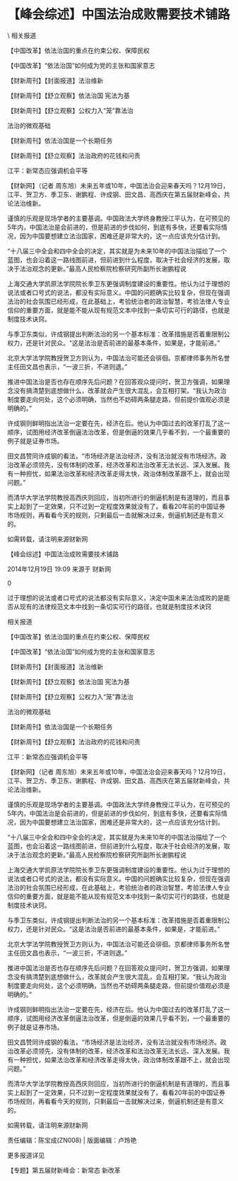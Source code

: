 # 【峰会综述】中国法治成败需要技术铺路  





\ 
相关报道

【中国改革】依法治国的重点在约束公权、保障民权

【中国改革】“依法治国”如何成为党的主张和国家意志

【财新周刊】【封面报道】法治维新

【财新周刊】【舒立观察】依法治国 宪法为基

【财新周刊】【舒立观察】公权力入“笼”靠法治

法治的微观基础

【财新周刊】依法治国是一个长期任务

【财新周刊】【舒立观察】法治政府的花钱和问责

江平：新常态应强调机会平等

【财新网】（记者 周东旭）未来五年或10年，中国法治会迎来春天吗？12月19日，江平、贺卫方、季卫东、谢鹏程、许成钢、田文昌、高西庆在第五届财新峰会，共论法治维新。

谨慎的乐观是现场学者的主要基调。中国政法大学终身教授江平认为，在可预见的5年内，中国法治是会前进的，但是前进的步伐如何，到底有多快，还要看实际情况，因为中国要想建立法治国家，困难还是非常大的，这一点应该充分估计到。

“十八届三中全会和四中全会的决定，其实就是为未来10年的中国法治描绘了一个蓝图，也会沿着这一路线图前进，但前进到什么程度，取决于社会经济的发展，取决于法治观念的更新。”最高人民检察院检察研究所副所长谢鹏程说

上海交通大学凯原法学院院长季卫东更强调制度建设的重要性。他认为过于理想的说法或者口号式的说法，都没有实际意义。中国的问题确实比较复杂，但现在强调法治的社会氛围已经形成，在此基础上，考验统治者的政治智慧，考验法律人专业信仰的重要方面，就是能不能从现有规范文本中找到一条切实可行的路径，也就是制度技术诀窍。

与季卫东类似，许成钢提出判断法治的另一个基本标准：改革措施是否着重限制公权力，还是针对民众。“这是法治是否前进的最基本条件，如果是，才能前进。”

北京大学法学院教授贺卫方则认为，中国法治可能还会徘徊。京都律师事务所名誉主任田文昌也表示，“一波三折，不进则退。”

推进中国法治是否也存在顺序先后问题？在回答观众提问时，贺卫方强调，如果理念没有搞清楚到底想做什么，改革就会产生很大混乱，会互相打架。“我认为政治制度要走向何处，这个必须明确，当然也不妨碍两条腿走路，但前提价值观必须是明确的。”

许成钢则鲜明指出法治一定要在先，经济在后。他认为中国过去的改革打乱了这一顺序，试图用经济改革倒逼法治改革，但是倒逼的效果几乎看不到，一个最重要的例子就是证券市场。

田文昌赞同许成钢的看法，“市场经济是法治经济，没有法治就没有市场经济。政治改革必须领先，没有体制的改革，经济改革和法治改革无法长远、深入发展。我有一种担忧，如果法治改革和经济改革走得太快，政治体制改革跟不上，就会出现问题。”

而清华大学法学院教授高西庆则回应，当初所进行的倒逼机制是有道理的，而且事实上起到了一定效果，只不过到一定程度效果就没有了。看看20年前的中国证券市场规则，再看看今天的规则，只剩最后一击就解决过来，倒逼机制还是有意义的。

如需转载，请注明来源财新网


【峰会综述】中国法治成败需要技术铺路

2014年12月19日 19:09 来源于 财新网

0

过于理想的说法或者口号式的说法都没有实际意义，决定中国未来法治成败的是能否从现有的法律规范文本中找到一条切实可行的路径，也就是制度技术诀窍

相关报道

【中国改革】依法治国的重点在约束公权、保障民权

【中国改革】“依法治国”如何成为党的主张和国家意志

【财新周刊】【封面报道】法治维新

【财新周刊】【舒立观察】依法治国 宪法为基

【财新周刊】【舒立观察】公权力入“笼”靠法治

法治的微观基础

【财新周刊】依法治国是一个长期任务

【财新周刊】【舒立观察】法治政府的花钱和问责

江平：新常态应强调机会平等

【财新网】（记者 周东旭）未来五年或10年，中国法治会迎来春天吗？12月19日，江平、贺卫方、季卫东、谢鹏程、许成钢、田文昌、高西庆在第五届财新峰会，共论法治维新。

谨慎的乐观是现场学者的主要基调。中国政法大学终身教授江平认为，在可预见的5年内，中国法治是会前进的，但是前进的步伐如何，到底有多快，还要看实际情况，因为中国要想建立法治国家，困难还是非常大的，这一点应该充分估计到。

“十八届三中全会和四中全会的决定，其实就是为未来10年的中国法治描绘了一个蓝图，也会沿着这一路线图前进，但前进到什么程度，取决于社会经济的发展，取决于法治观念的更新。”最高人民检察院检察研究所副所长谢鹏程说

上海交通大学凯原法学院院长季卫东更强调制度建设的重要性。他认为过于理想的说法或者口号式的说法，都没有实际意义。中国的问题确实比较复杂，但现在强调法治的社会氛围已经形成，在此基础上，考验统治者的政治智慧，考验法律人专业信仰的重要方面，就是能不能从现有规范文本中找到一条切实可行的路径，也就是制度技术诀窍。

与季卫东类似，许成钢提出判断法治的另一个基本标准：改革措施是否着重限制公权力，还是针对民众。“这是法治是否前进的最基本条件，如果是，才能前进。”

北京大学法学院教授贺卫方则认为，中国法治可能还会徘徊。京都律师事务所名誉主任田文昌也表示，“一波三折，不进则退。”

推进中国法治是否也存在顺序先后问题？在回答观众提问时，贺卫方强调，如果理念没有搞清楚到底想做什么，改革就会产生很大混乱，会互相打架。“我认为政治制度要走向何处，这个必须明确，当然也不妨碍两条腿走路，但前提价值观必须是明确的。”

许成钢则鲜明指出法治一定要在先，经济在后。他认为中国过去的改革打乱了这一顺序，试图用经济改革倒逼法治改革，但是倒逼的效果几乎看不到，一个最重要的例子就是证券市场。

田文昌赞同许成钢的看法，“市场经济是法治经济，没有法治就没有市场经济。政治改革必须领先，没有体制的改革，经济改革和法治改革无法长远、深入发展。我有一种担忧，如果法治改革和经济改革走得太快，政治体制改革跟不上，就会出现问题。”

而清华大学法学院教授高西庆则回应，当初所进行的倒逼机制是有道理的，而且事实上起到了一定效果，只不过到一定程度效果就没有了。看看20年前的中国证券市场规则，再看看今天的规则，只剩最后一击就解决过来，倒逼机制还是有意义的。

如需转载，请注明来源财新网

责任编辑：陈宝成(ZN008) | 版面编辑：卢玲艳

更多报道详见

【专题】第五届财新峰会：新常态 新改革